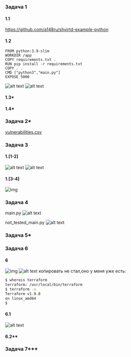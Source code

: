 ### Задача 1

#### 1.1

https://github.com/a148ru/shvirtd-example-python

#### 1.2

```docker
FROM python:3.9-slim
WORKDIR /app
COPY requirements.txt .
RUN pip install -r requirements.txt
COPY . .
CMD ["python3","main.py"]
EXPOSE 5000
```

![alt text](image-1.png)
![alt text](image-2.png)

#### 1.3*

#### 1.4*

### Задача 2*

[vulnerabilities.csv](vulnerabilities.csv)


### Задача 3

#### 1.[1-2]

![alt text](image.png)
![alt text](image-3.png)

#### 1.[3-4]

![img](image-4.png)


### Задача 4
main.py
![alt text](image-5.png)

not_tested_main.py
![alt text](image-6.png)

### Задача 5*


### Задача 6

#### 6
![img](image-7.png)
![alt text](image-8.png)
копировать не стал,оно у меня уже есть:
```bash
$ whereis terraform 
terraform: /usr/local/bin/terraform
$ terraform -v
Terraform v1.9.8
on linux_amd64
$ 
```
#### 6.1
![alt text](image-9.png)


#### 6.2**

### Задача 7***
